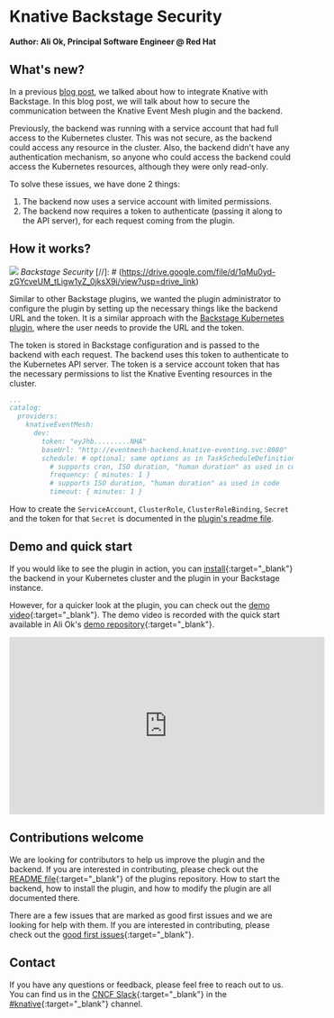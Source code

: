 # Knative Backstage Security

**Author: Ali Ok, Principal Software Engineer @ Red Hat**

## What's new?

In a previous [blog post](../knative-backstage-plugins/), we talked about how to integrate Knative with Backstage. In this blog post, we will talk about how to secure the communication between the Knative Event Mesh plugin and the backend.

Previously, the backend was running with a service account that had full access to the Kubernetes cluster. This was not secure, as the backend could access any resource in the cluster. Also, the backend didn't have any authentication mechanism, so anyone who could access the backend could access the Kubernetes resources, although they were only read-only.

To solve these issues, we have done 2 things:

1. The backend now uses a service account with limited permissions.
2. The backend now requires a token to authenticate (passing it along to the API server), for each request coming from the plugin.

## How it works?

![](/blog/articles/images/knative-backstage-security-01.png)
*Backstage Security*
[//]: # (https://drive.google.com/file/d/1qMu0yd-zGYcveUM_tLigw1yZ_0jksX9i/view?usp=drive_link)

Similar to other Backstage plugins, we wanted the plugin administrator to configure the plugin by setting up the necessary things like the backend URL and the token. It is a similar approach with the [Backstage Kubernetes plugin](https://backstage.io/docs/features/kubernetes/configuration#configuring-kubernetes-clusters), where the user needs to provide the URL and the token.

The token is stored in Backstage configuration and is passed to the backend with each request. The backend uses this token to authenticate to the Kubernetes API server. The token is a service account token that has the necessary permissions to list the Knative Eventing resources in the cluster.

```yaml
...
catalog:
  providers:
    knativeEventMesh:
      dev:
        token: "eyJhb.........NHA"
        baseUrl: "http://eventmesh-backend.knative-eventing.svc:8080"
        schedule: # optional; same options as in TaskScheduleDefinition
          # supports cron, ISO duration, "human duration" as used in code
          frequency: { minutes: 1 }
          # supports ISO duration, "human duration" as used in code
          timeout: { minutes: 1 }
```

How to create the `ServiceAccount`, `ClusterRole`, `ClusterRoleBinding`, `Secret` and the token for that `Secret` is documented in the [plugin's readme file](https://github.com/knative-extensions/backstage-plugins/blob/main/backstage/plugins/knative-event-mesh-backend/README.md).

## Demo and quick start

If you would like to see the plugin in action, you can [install](https://github.com/knative-extensions/backstage-plugins?tab=readme-ov-file#running-the-backstage-plugin){:target="_blank"} the backend in your Kubernetes cluster and the plugin in your Backstage instance.

However, for a quicker look at the plugin, you can check out the [demo video](https://www.youtube.com/watch?v=4h1j1v8KrY0){:target="_blank"}.
The demo video is recorded with the quick start available in Ali Ok's [demo repository](https://github.com/aliok/knative-backstage-demo){:target="_blank"}.

<iframe width="560" height="315" src="https://www.youtube.com/embed/4h1j1v8KrY0?si=tzUmjcrYOfCy6E1H" title="YouTube video player" frameborder="0" allow="accelerometer; autoplay; clipboard-write; encrypted-media; gyroscope; picture-in-picture; web-share" allowfullscreen></iframe>

## Contributions welcome

We are looking for contributors to help us improve the plugin and the backend. If you are interested in contributing, please check out the [README file](https://github.com/knative-extensions/backstage-plugins){:target="_blank"} of the plugins repository. How to start the backend, how to install the plugin, and how to modify the plugin are all documented there.

There are a few issues that are marked as good first issues and we are looking for help with them. If you are interested in contributing, please check out the [good first issues](https://github.com/knative-extensions/backstage-plugins/issues?q=is%3Aissue+is%3Aopen+label%3A%22good+first+issue%22){:target="_blank"}.

## Contact

If you have any questions or feedback, please feel free to reach out to us. You can find us in the [CNCF Slack](https://communityinviter.com/apps/cloud-native/cncf){:target="_blank"} in the [#knative](https://cloud-native.slack.com/archives/C04LGHDR9K7){:target="_blank"} channel.
